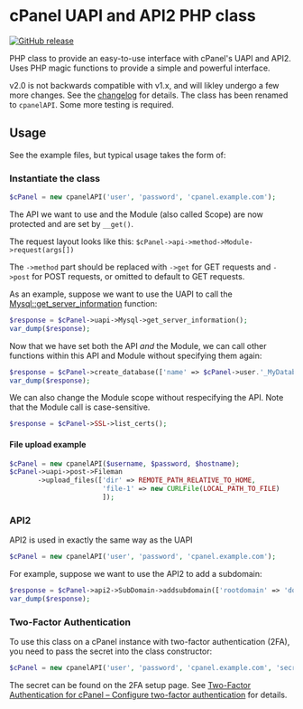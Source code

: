 cPanel UAPI and API2 PHP class
===
[![GitHub release](https://img.shields.io/github/release/N1ghteyes/cpanel-UAPI-php-class.svg?style=flat-square)](https://github.com/N1ghteyes/cpanel-UAPI-php-class/releases)

PHP class to provide an easy-to-use interface with cPanel's UAPI and API2.
Uses PHP magic functions to provide a simple and powerful interface.

v2.0 is not backwards compatible with v1.x, and will likley undergo a few more changes. See the [changelog](changelog.txt) for details.
The class has been renamed to `cpanelAPI`.
Some more testing is required.

## Usage

See the example files, but typical usage takes the form of:

### Instantiate the class
```php
$cPanel = new cpanelAPI('user', 'password', 'cpanel.example.com');
```
The API we want to use and the Module (also called Scope) are now protected and are set by `__get()`.

The request layout looks like this: `$cPanel->api->method->Module->request(args[])`

The `->method` part should be replaced with `->get` for GET requests and `->post` for POST requests, or omitted to default to GET requests.

As an example, suppose we want to use the UAPI to call the [Mysql::get_server_information](https://documentation.cpanel.net/display/SDK/UAPI+Functions+-+Mysql%3A%3Aget_server_information) function:

```php
$response = $cPanel->uapi->Mysql->get_server_information();
var_dump($response);
```

Now that we have set both the API *and* the Module, we can call other functions within this API and Module without specifying them again:

```php
$response = $cPanel->create_database(['name' => $cPanel->user.'_MyDatabase']);
var_dump($response);
```

We can also change the Module scope without respecifying the API.  Note that the Module call is case-sensitive.

```php
$response = $cPanel->SSL->list_certs();
```

#### File upload example

```php
$cPanel = new cpanelAPI($username, $password, $hostname);
$cPanel->uapi->post->Fileman
       ->upload_files(['dir' => REMOTE_PATH_RELATIVE_TO_HOME,
                       'file-1' => new CURLFile(LOCAL_PATH_TO_FILE)
                       ]);
```

### API2

API2 is used in exactly the same way as the UAPI

```php
$cPanel = new cpanelAPI('user', 'password', 'cpanel.example.com');
```

For example, suppose we want to use the API2 to add a subdomain:

```php
$response = $cPanel->api2->SubDomain->addsubdomain(['rootdomain' => 'domain.com', 'domain' => 'sub']);
var_dump($response);
```

### Two-Factor Authentication

To use this class on a cPanel instance with two-factor authentication (2FA), you need to pass the secret into the class constructor:

```php
$cPanel = new cpanelAPI('user', 'password', 'cpanel.example.com', 'secret');
```

The secret can be found on the 2FA setup page. See [Two-Factor Authentication for cPanel – Configure two-factor authentication](https://documentation.cpanel.net/display/ALD/Two-Factor+Authentication+for+cPanel#Two-FactorAuthenticationforcPanel-Configure2FA) for details.

